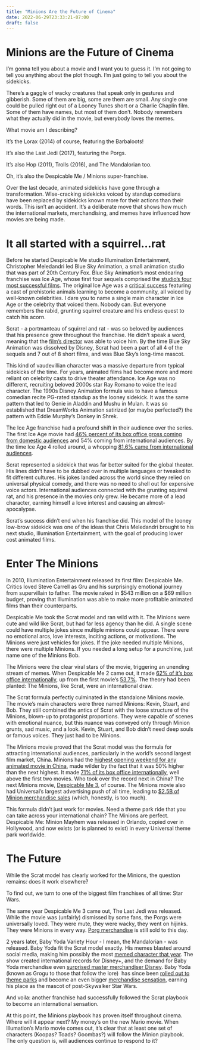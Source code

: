 ```yaml
---
title: "Minions Are the Future of Cinema"
date: 2022-06-29T23:33:21-07:00
draft: false
---
```


# Minions are the Future of Cinema

I’m gonna tell you about a movie and I want you to guess it. I’m not going to tell you anything about the plot though. I’m just going to tell you about the sidekicks.

There’s a gaggle of wacky creatures that speak only in gestures and gibberish. Some of them are big, some are them are small. Any single one could be pulled right out of a Looney Tunes short or a Charlie Chaplin film. Some of them have names, but most of them don’t. Nobody remembers what they actually did in the movie, but everybody loves the memes.

What movie am I describing?

It’s the Lorax (2014) of course, featuring the Barbaloots!

It’s also the Last Jedi (2017), featuring the Porgs.

It’s also Hop (2011), Trolls (2016), and The Mandalorian too.

Oh, it’s also the Despicable Me / Minions super-franchise.

Over the last decade, animated sidekicks have gone through a transformation. Wise-cracking sidekicks voiced by standup comedians have been replaced by sidekicks known more for their actions than their words. This isn’t an accident. It’s a deliberate move that shows how much the international markets, merchandising, and memes have influenced how movies are being made.

# **It all started with a squirrel…rat**

Before he started Despicable Me studio Illumination Entertainment, Christopher Meledandri led Blue Sky Animation, a small animation studio that was part of 20th Century Fox. Blue Sky Animation’s most endearing franchise was Ice Age, whose first four sequels comprised the [studio’s four most successful films](https://www.boxofficemojo.com/brand/bn3430087170/?ref_=bo_bns_table_16). The original Ice Age was a [critical success](https://www.rottentomatoes.com/m/ice_age) featuring a cast of prehistoric animals learning to become a community, all voiced by well-known celebrities. I dare you to name a single main character in Ice Age or the celebrity that voiced them. Nobody can. But everyone remembers the rabid, grunting squirrel creature and his endless quest to catch his acorn.

Scrat - a portmanteau of squirrel and rat - was so beloved by audiences that his presence grew throughout the franchise. He didn’t speak a word, meaning that the [film’s director](https://www.cinema.com/articles/813/ice-age-production-notes.phtml) was able to voice him. By the time Blue Sky Animation was dissolved by Disney, Scrat had been a part of all 4 of the sequels and 7 out of 8 short films, and was Blue Sky’s long-time mascot.

This kind of vaudevillian character was a massive departure from typical sidekicks of the time. For years, animated films had become more and more reliant on celebrity casts to drive theater attendance. Ice Age was no different, recruiting beloved 2000s star Ray Romano to voice the lead character. The 1990s Disney Animation formula was to have a famous comedian recite PG-rated standup as the looney sidekick. It was the same pattern that led to Genie in Aladdin and Mushu in Mulan. It was so established that DreamWorks Animation satirized (or maybe perfected?) the pattern with Eddie Murphy’s Donkey in Shrek.

The Ice Age franchise had a profound shift in their audience over the series. The first Ice Age movie had [46% percent of its box office gross coming from domestic audiences](https://www.boxofficemojo.com/release/rl3277358593/) and 54% coming from international audiences. By the time Ice Age 4 rolled around, a whopping [81.6% came from international audiences](https://www.boxofficemojo.com/title/tt1667889/?ref_=bo_se_r_5).

Scrat represented a sidekick that was far better suited for the global theater. His lines didn’t have to be dubbed over in multiple languages or tweaked to fit different cultures. His jokes landed across the world since they relied on universal physical comedy, and there was no need to shell out for expensive voice actors. International audiences connected with the grunting squirrel rat, and his presence in the movies only grew. He became more of a lead character, earning himself a love interest and causing an almost-apocalypse.

Scrat’s success didn’t end when his franchise did. This model of the looney low-brow sidekick was one of the ideas that Chris Meledandri brought to his next studio, Illumination Entertainment, with the goal of producing lower cost animated films.

# **Enter The Minions**

In 2010, Illumination Entertainment released its first film: Despicable Me. Critics loved Steve Carrell as Gru and his surprisingly emotional journey from supervillain to father. The movie raked in $543 million on a $69 million budget, proving that Illumination was able to make more profitable animated films than their counterparts.

Despicable Me took the Scrat model and ran wild with it. The Minions were cute and wild like Scrat, but had far less agency than he did. A single scene could have multiple jokes since multiple minions could appear. There were no emotional arcs, love interests, inciting actions, or motivations. The Minions were just vehicles for jokes. If the joke needed multiple Minions, there were multiple Minions. If you needed a long setup for a punchline, just name one of the Minions Bob.

The Minions were the clear viral stars of the movie, triggering an unending stream of memes. When Despicable Me 2 came out, it made [62% of it’s box office internationally](https://www.boxofficemojo.com/title/tt1690953), up from the first movie’s [53.7%](https://www.boxofficemojo.com/title/tt1323594). The theory had been planted: The Minions, like Scrat, were an international draw.

The Scrat formula perfectly culminated in the standalone Minions movie. The movie’s main characters were three named Minions: Kevin, Stuart, and Bob. They still combined the antics of Scrat with the loose structure of the Minions, blown-up to protagonist proportions. They were capable of scenes with emotional nuance, but this nuance was conveyed only through Minion grunts, sad music, and a look. Kevin, Stuart, and Bob didn’t need deep souls or famous voices. They just had to be Minions.

The Minions movie proved that the Scrat model was the formula for attracting international audiences, particularly in the world’s second largest film market, China. Minions had the [highest opening weekend for any animated movie in China](https://deadline.com/2015/09/minions-china-opening-box-office-1201524533/), made wilder by the fact that it was 50% higher than the next highest. It made [71% of its box office internationally](https://www.boxofficemojo.com/title/tt2293640), well above the first two movies. Who took over the record next in China? The next Minions movie, [Despicable Me 3](https://deadline.com/2017/07/despicable-me-3-china-record-international-box-office-1202125186/), of course. The Minions movie also had Universal’s largest advertising push of all time, leading to [$2.5B of Minion merchandise sales](https://deadline.com/2015/07/minions-promotional-push-biggest-in-studio-history-1201471603/) (which, honestly, is too much).

This formula didn’t just work for movies. Need a theme park ride that you can take across your international chain? The Minions are perfect. Despicable Me: Minion Mayhem was released in Orlando, copied over in Hollywood, and now exists (or is planned to exist) in every Universal theme park worldwide.

# **The Future**

While the Scrat model has clearly worked for the Minions, the question remains: does it work elsewhere?

To find out, we turn to one of the biggest film franchises of all time: Star Wars.

The same year Despicable Me 3 came out, The Last Jedi was released. While the movie was (unfairly) dismissed by some fans, the Porgs were universally loved. They were mute, they were wacky, they went on hijinks. They were Minions in every way. [Porg merchandise](https://www.shopdisney.com/characters/star-wars/porgs/) is still sold to this day.

2 years later, Baby Yoda Variety Hour - I mean, the Mandalorian - was released. Baby Yoda fit the Scrat model exactly. His memes blasted around social media, making him possibly the most [memed character that year](https://www.forbes.com/sites/abrambrown/2020/10/30/how-baby-yoda-from-the-mandalorian-became-the-biggest-meme-star-in-the-galaxy/?sh=30e36ec96b60). The show created international records for Disney+, and the demand for Baby Yoda merchandise even [surprised master merchandiser Disney](https://www.cnbc.com/2019/11/27/why-baby-yoda-merchandise-from-the-mandalorian-is-delayed.html). Baby Yoda (known as Grogu to those that follow the lore)  has since been [rolled out to theme parks](https://www.disneyfoodblog.com/2022/05/27/news-baby-yoda-boba-fett-and-more-coming-to-disneys-star-wars-galaxys-edge/) and become an even bigger [merchandise sensation](https://movieweb.com/star-wars-toys-sales-baby-yoda-2020/), earning his place as the mascot of post-Skywalker Star Wars.

And voila: another franchise had successfully followed the Scrat playbook to become an international sensation.

At this point, the Minions playbook has proven itself throughout cinema. Where will it appear next? My money’s on the new Mario movie. When Illumation’s Mario movie comes out, it’s clear that at least one set of characters (Koopas? Toads? Goombas?) will follow the Minion playbook. The only question is, will audiences continue to respond to it?


